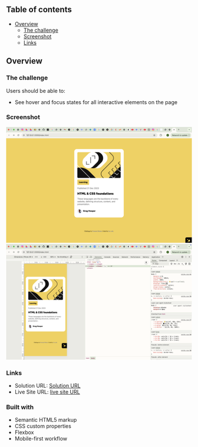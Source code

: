 ## Table of contents

- [Overview](#overview)
  - [The challenge](#the-challenge)
  - [Screenshot](#screenshot)
  - [Links](#links)



## Overview

### The challenge

Users should be able to:

- See hover and focus states for all interactive elements on the page

### Screenshot

![](./Screenshot%202025-08-26%20at%2010.27.55.png)
![](./Screenshot%202025-08-26%20at%2010.28.04.png)



### Links

- Solution URL: [Solution URL](https://github.com/JoshuaIgho/BlogCard)
- Live Site URL: [live site URL](https://your-live-site-url.com)


### Built with

- Semantic HTML5 markup
- CSS custom properties
- Flexbox
- Mobile-first workflow



